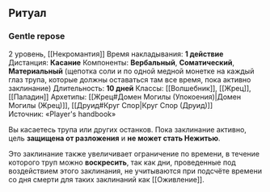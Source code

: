 ## Ритуал
### Gentle repose

2 уровень, [[Некромантия]]
Время накладывания: **1 действие**
Дистанция: **Касание**
Компоненты: **Вербальный**, **Соматический**, **Материальный** (щепотка соли и по одной медной монетке на каждый глаз трупа, которые должны оставаться там все время, пока активно заклинание)
Длительность: **10 дней**
Классы: [[Волшебник]], [[Жрец]], [[Паладин]]
Архетипы: [[Жрец#Домен Могилы (Упокоения)|Домен Могилы (Жрец)]], [[Друид#Круг Спор|Круг Спор (Друид)]]
Источник: «Player's handbook»

Вы касаетесь трупа или других останков. Пока заклинание активно, цель **защищена от разложения** и **не может стать Нежитью**.

Это заклинание также увеличивает ограничение по времени, в течение которого труп можно **воскресить**, так как дни, проведенные под воздействием этого заклинания, не учитываются при подсчёте времени со дня смерти для таких заклинаний как [[Оживление]].
